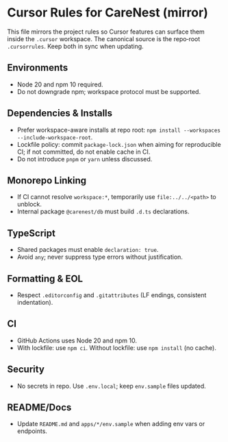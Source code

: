 # Cursor Rules for CareNest (mirror)

This file mirrors the project rules so Cursor features can surface them inside the `.cursor` workspace. The canonical source is the repo‑root `.cursorrules`. Keep both in sync when updating.

## Environments
- Node 20 and npm 10 required.
- Do not downgrade npm; workspace protocol must be supported.

## Dependencies & Installs
- Prefer workspace-aware installs at repo root: `npm install --workspaces --include-workspace-root`.
- Lockfile policy: commit `package-lock.json` when aiming for reproducible CI; if not committed, do not enable cache in CI.
- Do not introduce `pnpm` or `yarn` unless discussed.

## Monorepo Linking
- If CI cannot resolve `workspace:*`, temporarily use `file:../../<path>` to unblock.
- Internal package `@carenest/db` must build `.d.ts` declarations.

## TypeScript
- Shared packages must enable `declaration: true`.
- Avoid `any`; never suppress type errors without justification.

## Formatting & EOL
- Respect `.editorconfig` and `.gitattributes` (LF endings, consistent indentation).

## CI
- GitHub Actions uses Node 20 and npm 10.
- With lockfile: use `npm ci`. Without lockfile: use `npm install` (no cache).

## Security
- No secrets in repo. Use `.env.local`; keep `env.sample` files updated.

## README/Docs
- Update `README.md` and `apps/*/env.sample` when adding env vars or endpoints.

